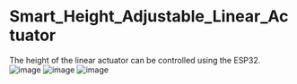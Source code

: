 # Smart_Height_Adjustable_Linear_Actuator
The height of the linear actuator can be controlled using the ESP32.
![image](https://github.com/user-attachments/assets/496421e3-2308-4ec0-b09e-8da5c8bbd27f)
![image](https://github.com/user-attachments/assets/0cea1fb0-dc7c-417a-8f2a-d7b233bafffc)
![image](https://github.com/user-attachments/assets/5f1b11b0-cf9a-487d-bca9-9ccb74e27e91)

